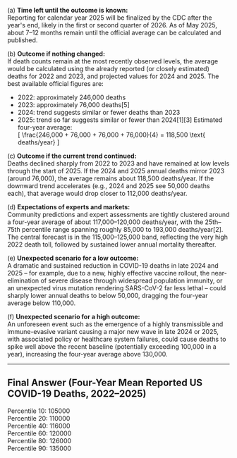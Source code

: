(a) **Time left until the outcome is known:**  
Reporting for calendar year 2025 will be finalized by the CDC after the year's end, likely in the first or second quarter of 2026. As of May 2025, about 7–12 months remain until the official average can be calculated and published.

(b) **Outcome if nothing changed:**  
If death counts remain at the most recently observed levels, the average would be calculated using the already reported (or closely estimated) deaths for 2022 and 2023, and projected values for 2024 and 2025. The best available official figures are:
- 2022: approximately 246,000 deaths
- 2023: approximately 76,000 deaths[5]
- 2024: trend suggests similar or fewer deaths than 2023
- 2025: trend so far suggests similar or fewer than 2024[1][3]
Estimated four-year average:  
\[
\frac{246,000 + 76,000 + 76,000 + 76,000}{4} = 118,500 \text{ deaths/year}
\]

(c) **Outcome if the current trend continued:**  
Deaths declined sharply from 2022 to 2023 and have remained at low levels through the start of 2025. If the 2024 and 2025 annual deaths mirror 2023 (around 76,000), the average remains about 118,500 deaths/year. If the downward trend accelerates (e.g., 2024 and 2025 see 50,000 deaths each), that average would drop closer to 112,000 deaths/year.

(d) **Expectations of experts and markets:**  
Community predictions and expert assessments are tightly clustered around a four-year average of about 117,000–120,000 deaths/year, with the 25th–75th percentile range spanning roughly 85,000 to 193,000 deaths/year[2]. The central forecast is in the 115,000–125,000 band, reflecting the very high 2022 death toll, followed by sustained lower annual mortality thereafter.

(e) **Unexpected scenario for a low outcome:**  
A dramatic and sustained reduction in COVID-19 deaths in late 2024 and 2025 – for example, due to a new, highly effective vaccine rollout, the near-elimination of severe disease through widespread population immunity, or an unexpected virus mutation rendering SARS-CoV-2 far less lethal – could sharply lower annual deaths to below 50,000, dragging the four-year average below 110,000.

(f) **Unexpected scenario for a high outcome:**  
An unforeseen event such as the emergence of a highly transmissible and immune-evasive variant causing a major new wave in late 2024 or 2025, with associated policy or healthcare system failures, could cause deaths to spike well above the recent baseline (potentially exceeding 100,000 in a year), increasing the four-year average above 130,000.

---

## Final Answer (Four-Year Mean Reported US COVID-19 Deaths, 2022–2025)

Percentile 10: 105000  
Percentile 20: 110000  
Percentile 40: 116000  
Percentile 60: 120000  
Percentile 80: 126000  
Percentile 90: 135000